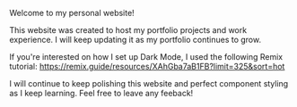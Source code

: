 Welcome to my personal website! 

This website was created to host my portfolio projects and work experience. I will keep updating it as my portfolio continues to grow.

If you're interested on how I set up Dark Mode, I used the following Remix tutorial:
https://remix.guide/resources/XAhGba7aB1FB?limit=325&sort=hot

I will continue to keep polishing this website and perfect component styling as I keep learning.
Feel free to leave any feeback!
